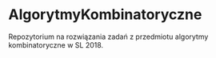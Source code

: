 # AlgorytmyKombinatoryczne
Repozytorium na rozwiązania zadań z przedmiotu algorytmy kombinatoryczne w SL 2018.

